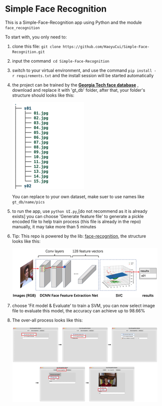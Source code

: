 # Simple Face Recognition

This is a Simple-Face-Recognition app using Python and the module `face_recognition`

To start with, you only need to:

1. clone this file: `git clone https://github.com/HaoyuCui/Simple-Face-Recognition.git`

2. input the command` cd Simple-Face-Recognition`

3. switch to your virtual environment, and use the command `pip install -r requirements.txt` and the install session will be started automatically

4. the project can be trained by the **[Georgia Tech face database](http://www.anefian.com/research/gt_db.zip)** , download and replace it with 'gt_db' folder, after that, your folder's structure should looks like this:

    <img src="imgs/tree.png" style="zoom:50%;" />

    You can replace to your own dataset, make suer to use names like  `gt_db/name/pics` 

5. to run the app,  use `python UI.py`,[do not recommend as it is already exists] you can choose 'Generate feature file' to generate a pickle encoded file to help train process (this file is already in the repo) manually, it may take more than 5 minutes

6. Tip: This repo is powered by the lib: [face-recognition](https://github.com/ageitgey/face_recognition), the structure looks like this:

    ![img_1](imgs/img_1.png)

7. choose 'Fit model & Evaluate' to train a SVM, you can now select image file to evaluate this model, the accuracy can achieve up to 98.66%

8. The over-all process looks like this:

   ![img_2](imgs/img_2.png)

